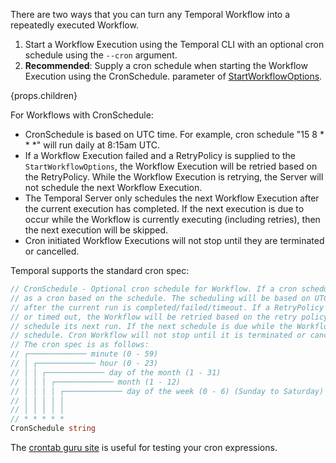 There are two ways that you can turn any Temporal Workflow into a repeatedly executed Workflow.

1. Start a Workflow Execution using the Temporal CLI with an optional cron schedule using the `--cron` argument.
2. **Recommended**: Supply a cron schedule when starting the Workflow Execution using the CronSchedule.
  parameter of <a href={props.docUrl}>StartWorkflowOptions</a>.

<div>{props.children}</div>

For Workflows with CronSchedule:

- CronSchedule is based on UTC time.
For example, cron schedule "15 8 \* \* \*" will run daily at 8:15am UTC.
- If a Workflow Execution failed and a RetryPolicy is supplied to the `StartWorkflowOptions`, the Workflow Execution will be retried based on the RetryPolicy.
While the Workflow Execution is retrying, the Server will not schedule the next Workflow Execution.
- The Temporal Server only schedules the next Workflow Execution after the current execution has completed.
If the next execution is due to occur while the Workflow is currently executing (including retries), then the next execution will be skipped.
- Cron initiated Workflow Executions will not stop until they are terminated or cancelled.

Temporal supports the standard cron spec:

```go
// CronSchedule - Optional cron schedule for Workflow. If a cron schedule is specified, the Workflow will run
// as a cron based on the schedule. The scheduling will be based on UTC time. The schedule for the next run only happens
// after the current run is completed/failed/timeout. If a RetryPolicy is also supplied, and the Workflow failed
// or timed out, the Workflow will be retried based on the retry policy. While the Workflow is retrying, it won't
// schedule its next run. If the next schedule is due while the Workflow is running (or retrying), then it will skip that
// schedule. Cron Workflow will not stop until it is terminated or cancelled (by returning temporal.CanceledError).
// The cron spec is as follows:
// ┌───────────── minute (0 - 59)
// │ ┌───────────── hour (0 - 23)
// │ │ ┌───────────── day of the month (1 - 31)
// │ │ │ ┌───────────── month (1 - 12)
// │ │ │ │ ┌───────────── day of the week (0 - 6) (Sunday to Saturday)
// │ │ │ │ │
// │ │ │ │ │
// * * * * *
CronSchedule string
```

The [crontab guru site](https://crontab.guru/) is useful for testing your cron expressions.
